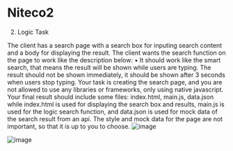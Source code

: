 # Niteco2
2.	Logic Task

The client has a search page with a search box for inputing search content and a body for displaying the result. The client wants the search function on the page to work like the description below:
•	It should work like the smart search, that means the result will be shown while users are typing. The result should not be shown immediately, it should be shown after 3 seconds when users stop typing.
Your task is creating the search page, and you are not allowed to use any libraries or frameworks, only using native javascript. Your final result should include some files: index.html, main.js, data.json while index.html is used for displaying the search box and results, main.js is used for the logic search function, and data.json is used for mock data of the search result from an api. The style and mock data for the page are not important, so that it is up to you to choose.
![image](https://user-images.githubusercontent.com/47933670/218266857-2fb814e3-a892-4eb8-a735-33a7a50eb685.png)



![image](https://user-images.githubusercontent.com/47933670/218266515-761e33fa-fdd0-4393-867c-1585becf9c97.png)
